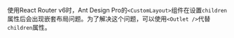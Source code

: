 使用React Router v6时，Ant Design Pro的`<CustomLayout>`组件在设置`children`属性后会出现嵌套布局问题。为了解决这个问题，可以使用`<Outlet />`代替`children`属性。
